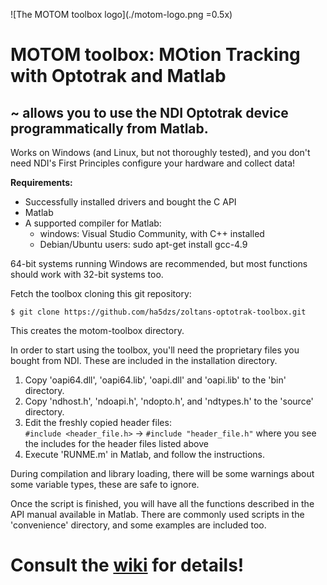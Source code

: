 ![The MOTOM toolbox logo](./motom-logo.png =0.5x)
# MOTOM toolbox: MOtion Tracking with Optotrak and Matlab

## ~ allows you to use the NDI Optotrak device programmatically from Matlab.
Works on Windows (and Linux, but not thoroughly tested), and you don't need NDI's First Principles configure your hardware and collect data!

**Requirements:**
* Successfully installed drivers and bought the C API
* Matlab
* A supported compiler for Matlab:
    * windows: Visual Studio Community, with C++ installed
    * Debian/Ubuntu users: sudo apt-get install gcc-4.9
    
64-bit systems running Windows are recommended, but most functions should work with 32-bit systems too.

Fetch the toolbox cloning this git repository:
```
$ git clone https://github.com/ha5dzs/zoltans-optotrak-toolbox.git
```

This creates the motom-toolbox directory.  

In order to start using the toolbox, you'll need the proprietary files you bought from NDI. These are included in the installation directory.

1. Copy 'oapi64.dll', 'oapi64.lib', 'oapi.dll' and 'oapi.lib' to the 'bin' directory.
2. Copy 'ndhost.h', 'ndoapi.h', 'ndopto.h', and 'ndtypes.h' to the 'source' directory.
3. Edit the freshly copied header files:  
`#include <header_file.h>` -> `#include "header_file.h"` where you see the includes for the header files listed above
4. Execute 'RUNME.m' in Matlab, and follow the instructions.


During compilation and library loading, there will be some warnings about some variable types, these are safe to ignore.

Once the script is finished, you will have all the functions described in the API manual available in Matlab.
There are commonly used scripts in the 'convenience' directory, and some examples are included too.

# Consult the [wiki](../../wiki) for details!

